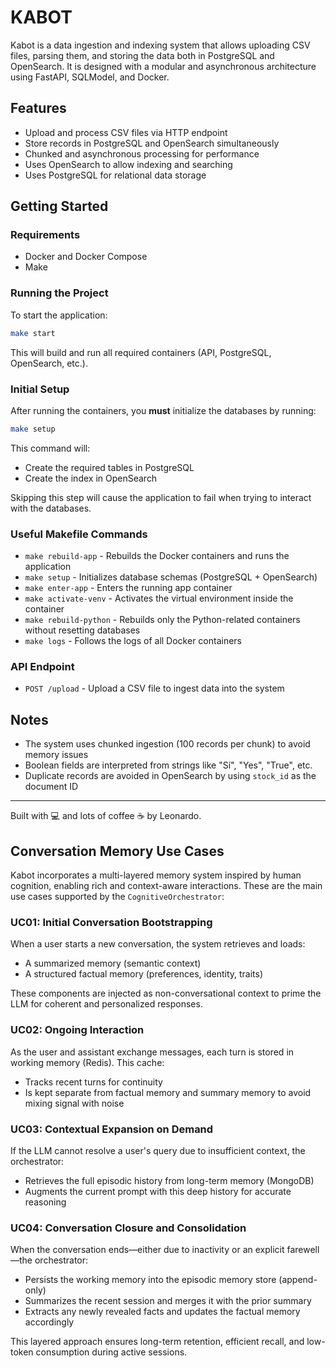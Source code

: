 

# KABOT

Kabot is a data ingestion and indexing system that allows uploading CSV files, parsing them, and storing the data both in PostgreSQL and OpenSearch. It is designed with a modular and asynchronous architecture using FastAPI, SQLModel, and Docker.

## Features

- Upload and process CSV files via HTTP endpoint
- Store records in PostgreSQL and OpenSearch simultaneously
- Chunked and asynchronous processing for performance
- Uses OpenSearch to allow indexing and searching
- Uses PostgreSQL for relational data storage

## Getting Started

### Requirements

- Docker and Docker Compose
- Make

### Running the Project

To start the application:

```bash
make start
```

This will build and run all required containers (API, PostgreSQL, OpenSearch, etc.).

### Initial Setup

After running the containers, you **must** initialize the databases by running:

```bash
make setup
```

This command will:

- Create the required tables in PostgreSQL
- Create the index in OpenSearch

Skipping this step will cause the application to fail when trying to interact with the databases.

### Useful Makefile Commands

- `make rebuild-app` - Rebuilds the Docker containers and runs the application
- `make setup` - Initializes database schemas (PostgreSQL + OpenSearch)
- `make enter-app` - Enters the running app container
- `make activate-venv` - Activates the virtual environment inside the container
- `make rebuild-python` - Rebuilds only the Python-related containers without resetting databases
- `make logs` - Follows the logs of all Docker containers

### API Endpoint

- `POST /upload` - Upload a CSV file to ingest data into the system

## Notes

- The system uses chunked ingestion (100 records per chunk) to avoid memory issues
- Boolean fields are interpreted from strings like "Sí", "Yes", "True", etc.
- Duplicate records are avoided in OpenSearch by using `stock_id` as the document ID

---

Built with 💻 and lots of coffee ☕️ by Leonardo.


## Conversation Memory Use Cases

Kabot incorporates a multi-layered memory system inspired by human cognition, enabling rich and context-aware interactions. These are the main use cases supported by the `CognitiveOrchestrator`:

### UC01: Initial Conversation Bootstrapping
When a user starts a new conversation, the system retrieves and loads:
- A summarized memory (semantic context)
- A structured factual memory (preferences, identity, traits)

These components are injected as non-conversational context to prime the LLM for coherent and personalized responses.

### UC02: Ongoing Interaction
As the user and assistant exchange messages, each turn is stored in working memory (Redis). This cache:
- Tracks recent turns for continuity
- Is kept separate from factual memory and summary memory to avoid mixing signal with noise

### UC03: Contextual Expansion on Demand
If the LLM cannot resolve a user's query due to insufficient context, the orchestrator:
- Retrieves the full episodic history from long-term memory (MongoDB)
- Augments the current prompt with this deep history for accurate reasoning

### UC04: Conversation Closure and Consolidation
When the conversation ends—either due to inactivity or an explicit farewell—the orchestrator:
- Persists the working memory into the episodic memory store (append-only)
- Summarizes the recent session and merges it with the prior summary
- Extracts any newly revealed facts and updates the factual memory accordingly

This layered approach ensures long-term retention, efficient recall, and low-token consumption during active sessions.